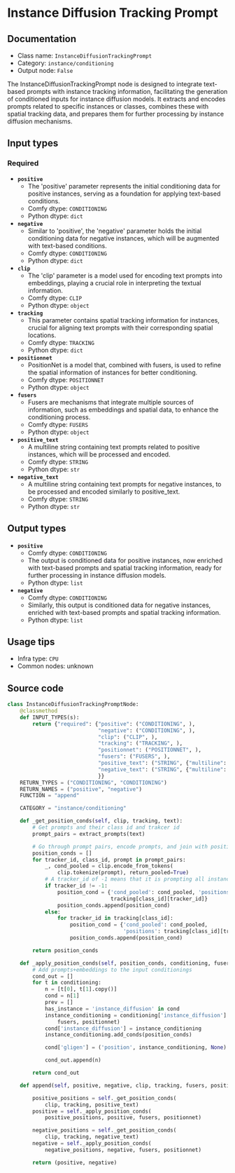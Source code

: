 # Instance Diffusion Tracking Prompt
## Documentation
- Class name: `InstanceDiffusionTrackingPrompt`
- Category: `instance/conditioning`
- Output node: `False`

The InstanceDiffusionTrackingPrompt node is designed to integrate text-based prompts with instance tracking information, facilitating the generation of conditioned inputs for instance diffusion models. It extracts and encodes prompts related to specific instances or classes, combines these with spatial tracking data, and prepares them for further processing by instance diffusion mechanisms.
## Input types
### Required
- **`positive`**
    - The 'positive' parameter represents the initial conditioning data for positive instances, serving as a foundation for applying text-based conditions.
    - Comfy dtype: `CONDITIONING`
    - Python dtype: `dict`
- **`negative`**
    - Similar to 'positive', the 'negative' parameter holds the initial conditioning data for negative instances, which will be augmented with text-based conditions.
    - Comfy dtype: `CONDITIONING`
    - Python dtype: `dict`
- **`clip`**
    - The 'clip' parameter is a model used for encoding text prompts into embeddings, playing a crucial role in interpreting the textual information.
    - Comfy dtype: `CLIP`
    - Python dtype: `object`
- **`tracking`**
    - This parameter contains spatial tracking information for instances, crucial for aligning text prompts with their corresponding spatial locations.
    - Comfy dtype: `TRACKING`
    - Python dtype: `dict`
- **`positionnet`**
    - PositionNet is a model that, combined with fusers, is used to refine the spatial information of instances for better conditioning.
    - Comfy dtype: `POSITIONNET`
    - Python dtype: `object`
- **`fusers`**
    - Fusers are mechanisms that integrate multiple sources of information, such as embeddings and spatial data, to enhance the conditioning process.
    - Comfy dtype: `FUSERS`
    - Python dtype: `object`
- **`positive_text`**
    - A multiline string containing text prompts related to positive instances, which will be processed and encoded.
    - Comfy dtype: `STRING`
    - Python dtype: `str`
- **`negative_text`**
    - A multiline string containing text prompts for negative instances, to be processed and encoded similarly to positive_text.
    - Comfy dtype: `STRING`
    - Python dtype: `str`
## Output types
- **`positive`**
    - Comfy dtype: `CONDITIONING`
    - The output is conditioned data for positive instances, now enriched with text-based prompts and spatial tracking information, ready for further processing in instance diffusion models.
    - Python dtype: `list`
- **`negative`**
    - Comfy dtype: `CONDITIONING`
    - Similarly, this output is conditioned data for negative instances, enriched with text-based prompts and spatial tracking information.
    - Python dtype: `list`
## Usage tips
- Infra type: `CPU`
- Common nodes: unknown


## Source code
```python
class InstanceDiffusionTrackingPromptNode:
    @classmethod
    def INPUT_TYPES(s):
        return {"required": {"positive": ("CONDITIONING", ),
                             "negative": ("CONDITIONING", ),
                             "clip": ("CLIP", ),
                             "tracking": ("TRACKING", ),
                             "positionnet": ("POSITIONNET", ),
                             "fusers": ("FUSERS", ),
                             "positive_text": ("STRING", {"multiline": True}),
                             "negative_text": ("STRING", {"multiline": True}),
                             }}
    RETURN_TYPES = ("CONDITIONING", "CONDITIONING")
    RETURN_NAMES = ("positive", "negative")
    FUNCTION = "append"

    CATEGORY = "instance/conditioning"

    def _get_position_conds(self, clip, tracking, text):
        # Get prompts and their class id and trakcer id
        prompt_pairs = extract_prompts(text)

        # Go through prompt pairs, encode prompts, and join with positions from tracking
        position_conds = []
        for tracker_id, class_id, prompt in prompt_pairs:
            _, cond_pooled = clip.encode_from_tokens(
                clip.tokenize(prompt), return_pooled=True)
            # A tracker_id of -1 means that it is prompting all instances of a single class
            if tracker_id != -1:
                position_cond = {'cond_pooled': cond_pooled, 'positions':
                                 tracking[class_id][tracker_id]}
                position_conds.append(position_cond)
            else:
                for tracker_id in tracking[class_id]:
                    position_cond = {'cond_pooled': cond_pooled,
                                     'positions': tracking[class_id][tracker_id]}
                    position_conds.append(position_cond)

        return position_conds

    def _apply_position_conds(self, position_conds, conditioning, fusers, positionnet):
        # Add prompts+embeddings to the input conditionings
        cond_out = []
        for t in conditioning:
            n = [t[0], t[1].copy()]
            cond = n[1]
            prev = []
            has_instance = 'instance_diffusion' in cond
            instance_conditioning = conditioning['instance_diffusion'] if has_instance else InstanceConditioning(
                fusers, positionnet)
            cond['instance_diffusion'] = instance_conditioning
            instance_conditioning.add_conds(position_conds)

            cond['gligen'] = ('position', instance_conditioning, None)

            cond_out.append(n)

        return cond_out

    def append(self, positive, negative, clip, tracking, fusers, positionnet, positive_text, negative_text, fusers_batch_size=None):

        positive_positions = self._get_position_conds(
            clip, tracking, positive_text)
        positive = self._apply_position_conds(
            positive_positions, positive, fusers, positionnet)

        negative_positions = self._get_position_conds(
            clip, tracking, negative_text)
        negative = self._apply_position_conds(
            negative_positions, negative, fusers, positionnet)

        return (positive, negative)

```
